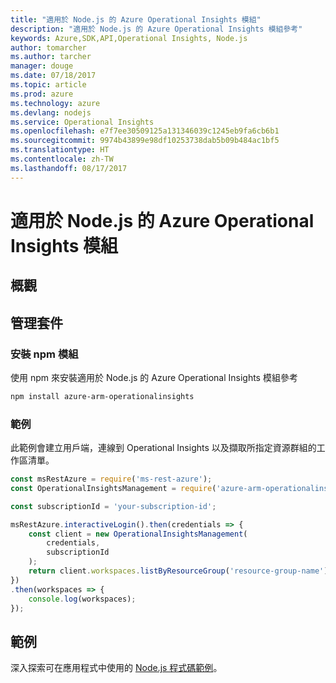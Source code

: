 ```yaml
---
title: "適用於 Node.js 的 Azure Operational Insights 模組"
description: "適用於 Node.js 的 Azure Operational Insights 模組參考"
keywords: Azure,SDK,API,Operational Insights, Node.js
author: tomarcher
ms.author: tarcher
manager: douge
ms.date: 07/18/2017
ms.topic: article
ms.prod: azure
ms.technology: azure
ms.devlang: nodejs
ms.service: Operational Insights
ms.openlocfilehash: e7f7ee30509125a131346039c1245eb9fa6cb6b1
ms.sourcegitcommit: 9974b43899e98df10253738dab5b09b484ac1bf5
ms.translationtype: HT
ms.contentlocale: zh-TW
ms.lasthandoff: 08/17/2017
---
```

# <a name="azure-operational-insights-modules-for-nodejs"></a>適用於 Node.js 的 Azure Operational Insights 模組

## <a name="overview"></a>概觀

## <a name="management-package"></a>管理套件

### <a name="install-the-npm-module"></a>安裝 npm 模組

使用 npm 來安裝適用於 Node.js 的 Azure Operational Insights 模組參考

```bash
npm install azure-arm-operationalinsights
```

### <a name="example"></a>範例 

此範例會建立用戶端，連線到 Operational Insights 以及擷取所指定資源群組的工作區清單。

```javascript
const msRestAzure = require('ms-rest-azure');
const OperationalInsightsManagement = require('azure-arm-operationalinsights');

const subscriptionId = 'your-subscription-id';

msRestAzure.interactiveLogin().then(credentials => {
    const client = new OperationalInsightsManagement(
        credentials,
        subscriptionId
    );
    return client.workspaces.listByResourceGroup('resource-group-name');
})
.then(workspaces => {
    console.log(workspaces);
});
``` 

## <a name="samples"></a>範例

深入探索可在應用程式中使用的 [Node.js 程式碼範例](https://azure.microsoft.com/resources/samples/?platform=nodejs)。
